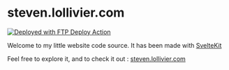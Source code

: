 # steven.lollivier.com

[<img alt="Deployed with FTP Deploy Action" src="https://img.shields.io/badge/Deployed With-FTP DEPLOY ACTION-%3CCOLOR%3E?style=for-the-badge&color=0077b6">](https://github.com/SamKirkland/FTP-Deploy-Action)

Welcome to my little website code source. It has been made with <a href="https://kit.svelte.dev/" target="_blank">SvelteKit</a>

Feel free to explore it, and to check it out : <a href="https://steven.lollivier.com/" target="_blank">steven.lollivier.com</a>
